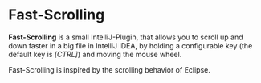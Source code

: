 # Fast-Scrolling #
**Fast-Scrolling** is a small IntelliJ-Plugin, that allows you to scroll up and down faster in a big file in IntelliJ IDEA, by holding a configurable key (the default key is *[CTRL]*) and moving the mouse wheel.
    
Fast-Scrolling is inspired by the scrolling behavior of Eclipse.